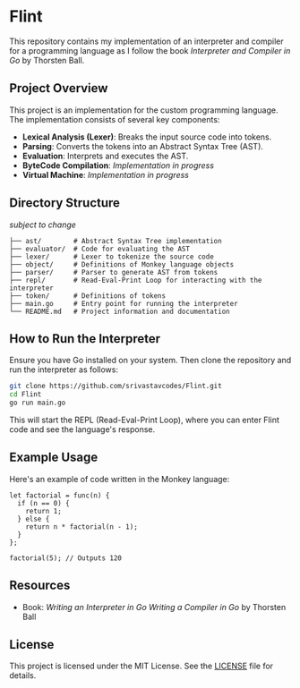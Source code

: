 # Flint

This repository contains my implementation of an interpreter and compiler for a programming language as I follow the book
*Interpreter and Compiler in Go* by Thorsten Ball.

## Project Overview

This project is an implementation for the custom programming language. The implementation consists of several key components:

- **Lexical Analysis (Lexer)**: Breaks the input source code into tokens.
- **Parsing**: Converts the tokens into an Abstract Syntax Tree (AST).
- **Evaluation**: Interprets and executes the AST.
- **ByteCode Compilation**: *Implementation in progress*
- **Virtual Machine**: *Implementation in progress*

## Directory Structure

*subject to change*

```
├── ast/        # Abstract Syntax Tree implementation
├── evaluator/  # Code for evaluating the AST
├── lexer/      # Lexer to tokenize the source code
├── object/     # Definitions of Monkey language objects
├── parser/     # Parser to generate AST from tokens
├── repl/       # Read-Eval-Print Loop for interacting with the interpreter
├── token/      # Definitions of tokens
├── main.go     # Entry point for running the interpreter
└── README.md   # Project information and documentation
```

## How to Run the Interpreter

Ensure you have Go installed on your system. Then clone the repository and run the interpreter as follows:

```bash
git clone https://github.com/srivastavcodes/Flint.git
cd Flint
go run main.go
```

This will start the REPL (Read-Eval-Print Loop), where you can enter Flint code and see the language's response.

## Example Usage

Here's an example of code written in the Monkey language:

```monkey
let factorial = func(n) {
  if (n == 0) {
    return 1;
  } else {
    return n * factorial(n - 1);
  }
};

factorial(5); // Outputs 120
```

## Resources

- Book: *Writing an Interpreter in Go* *Writing a Compiler in Go* by Thorsten Ball

## License

This project is licensed under the MIT License. See the [LICENSE](LICENSE) file for details.
